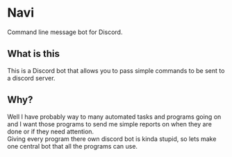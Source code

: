# Navi #
Command line message bot for Discord.

## What is this ##
This is a Discord bot that allows you to pass simple commands to be sent to a discord server.<br>

## Why? ##
Well I have probably way to many automated tasks and programs going on and I want those programs to send me simple reports on when they are done or if they need attention.<br>
Giving every program there own discord bot is kinda stupid, so lets make one central bot that all the programs can use.
